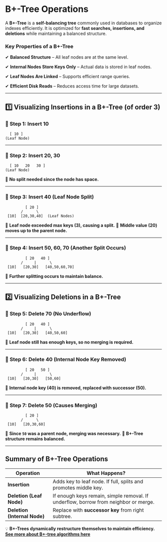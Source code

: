 # **B+-Tree Operations**

A **B+-Tree** is a **self-balancing tree** commonly used in databases to organize indexes efficiently. It is optimized for **fast searches, insertions, and deletions** while maintaining a balanced structure. 

### **Key Properties of a B+-Tree**
✔ **Balanced Structure** – All leaf nodes are at the same level.

✔ **Internal Nodes Store Keys Only** – Actual data is stored in leaf nodes.

✔ **Leaf Nodes Are Linked** – Supports efficient range queries.

✔ **Efficient Disk Reads** – Reduces access time for large datasets.

---

## **1️⃣ Visualizing Insertions in a B+-Tree (of order 3)**

### **📌 Step 1: Insert 10**
```
  [ 10 ]
(Leaf Node)
```


---
### **📌 Step 2: Insert 20, 30**
```
  [ 10   20   30 ]
(Leaf Node)
```



📌 **No split needed since the node has space.**

---
### **📌 Step 3: Insert 40 (Leaf Node Split)**
```
         [ 20 ]
       /      \
 [10]  [20,30,40]  (Leaf Nodes)
```


📌 **Leaf node exceeded max keys (3), causing a split.**
📌 **Middle value (20) moves up to the parent node.**

---
### **📌 Step 4: Insert 50, 60, 70 (Another Split Occurs)**
```
         [ 20   40 ]
       /     |      \
 [10]   [20,30]   [40,50,60,70]
```


📌 **Further splitting occurs to maintain balance.**

---

## **2️⃣ Visualizing Deletions in a B+-Tree**

### **📌 Step 5: Delete 70 (No Underflow)**
```
         [ 20   40 ]
       /     |      \
 [10]   [20,30]   [40,50,60]
```


📌 **Leaf node still has enough keys, so no merging is required.**

---
### **📌 Step 6: Delete 40 (Internal Node Key Removed)**
```
         [ 20   50 ]
       /     |      \
 [10]   [20,30]   [50,60]
```


📌 **Internal node key (40) is removed, replaced with successor (50).**

---
### **📌 Step 7: Delete 50 (Causes Merging)**
```
         [ 20 ]
       /      \
 [10]   [20,30,60]
```


📌 **Since `50` was a parent node, merging was necessary.**
📌 **B+-Tree structure remains balanced.**

---

## **Summary of B+-Tree Operations**
| **Operation** | **What Happens?** |
|--------------|------------------|
| **Insertion** | Adds key to leaf node. If full, splits and promotes middle key. |
| **Deletion (Leaf Node)** | If enough keys remain, simple removal. If underflow, borrow from neighbor or merge. |
| **Deletion (Internal Node)** | Replace with **successor key** from right subtree. |

💡 **B+-Trees dynamically restructure themselves to maintain efficiency.**
**[See more about B+-tree algorithms here](Bplus-tree-algorithms.md)**

